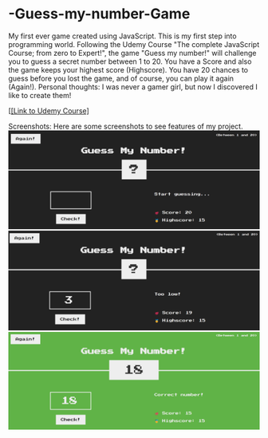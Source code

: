 # -Guess-my-number-Game
My first ever game created using JavaScript.
This is my first step into programming world. Following the Udemy Course "The complete JavaScript Course; from zero to Expert!", the game "Guess my number!" will challenge you to guess a secret number between 1 to 20. You have a Score and also the game keeps your highest score (Highscore). You have 20 chances to guess before you lost the game, and of course, you can play it again (Again!). 
Personal thoughts: I was never a gamer girl, but now I discovered I like to create them! 

[[[Link to Udemy Course] ](https://www.udemy.com/course/the-complete-javascript-course/?couponCode=KEEPLEARNING)

Screenshots: 
Here are some screenshots to see features of my project. 
![SCREENSHOT1](./guessmynumber0.png)
![SCREENSHOT2](./guessmynumber2.png)
![SCREENSHOT3](./guessmynumber1.png)

